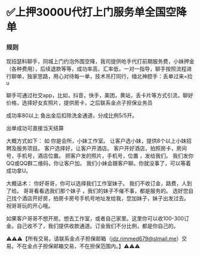 # ✅上押3000U代打上门服务单全国空降单

### 规则

现招瑟料聊手，同城上门约泡外围空降，我司提供呛手代打前期服务费，小妹押金（各种费用），后续退款等等，成功率高，汇率低，一对一指导，聊手按照流程进行聊单，独家思路，用心对待每一单，技术吊打同行，缅北神腔手：丢单过来=捡u

聊手可通过社交app，比如，抖音，快手，美团，黄站，丢卡片等方式引流，聊好价格，选择好女亥照片，提供房卡，之后联系金点子担保业务员

成功率80以上
鱼出金后扣除洗金通道，分成比例5/5开。

出单成功可直接当天结算

大概方式如下：
如 你是会所，小妹工作室。
让客户选小妹，提供8个以上小妹招聘及服务项目。
客户选择好，让客户开酒店。
客户开好酒店，拍照房卡，房间号，手机号，酒店位置。
把客户发的照片，手机号，位置 ，发给我们。
我们发你QQ或QQ群二维码，你让客户加。
我们小妹会跟客户聊。你就没事了，可以等着成功拿U。

大概话术：
你好哥哥，你可以选择我们工作室妹子。
我们不收订金，路费，人到了给。
哥哥看看选我们那个妹子 ，我们的妹子不催不事，都是服务的。
选好您自己找个酒店开好房，拍房卡房号手机号地址发给我，您加妹子，妹子出发过去。
祝哥哥玩的开心哦。

如果客户哥哥不想开房。想去工作室，或者自己家里。这里你可以收100-300订金。自己收不了，我们提供收款通道。订金我们不分比例，都是你自己的。


⚠️⚠️⚠️【所有交易，请联系金点子担保邮箱（jdz.rimmed679@slmail.me）交易。不在金点子担保邮箱交易，不在担保范围内。】⚠️⚠️⚠️

